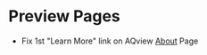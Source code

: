 # Preview Pages
- Fix 1st "Learn More" link on AQview [About](https://aqview.arb.ca.gov/about.html) Page
